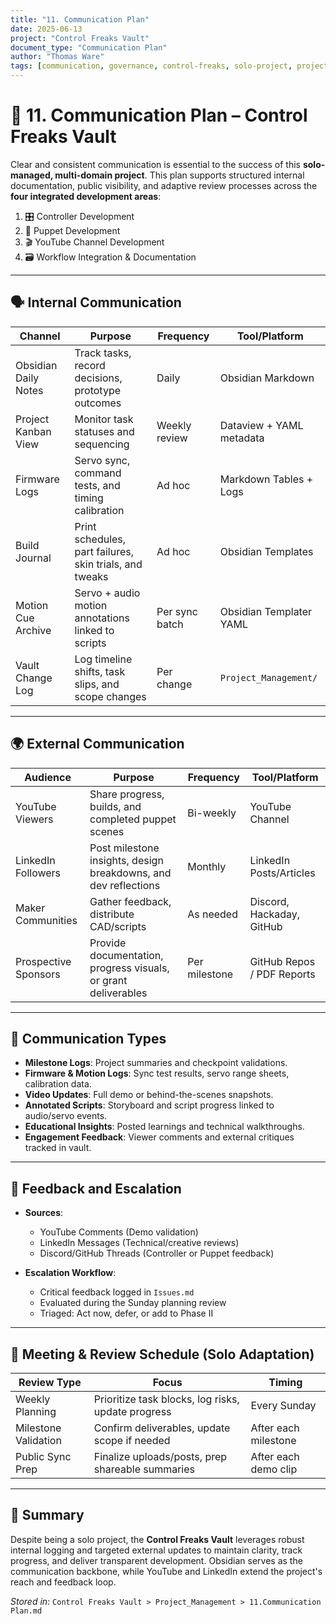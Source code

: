```yaml
---
title: "11. Communication Plan"
date: 2025-06-13
project: "Control Freaks Vault"
document_type: "Communication Plan"
author: "Thomas Ware"
tags: [communication, governance, control-freaks, solo-project, project-management]
---
```


# 📡 11. Communication Plan – Control Freaks Vault

Clear and consistent communication is essential to the success of this **solo-managed, multi-domain project**. This plan supports structured internal documentation, public visibility, and adaptive review processes across the **four integrated development areas**:

1. 🎛 Controller Development  
2. 🤖 Puppet Development  
3. 🎬 YouTube Channel Development  
4. 🗃 Workflow Integration & Documentation

---

## 🗣️ Internal Communication

| Channel              | Purpose                                                      | Frequency       | Tool/Platform            |
|----------------------|---------------------------------------------------------------|------------------|---------------------------|
| Obsidian Daily Notes | Track tasks, record decisions, prototype outcomes             | Daily            | Obsidian Markdown         |
| Project Kanban View  | Monitor task statuses and sequencing                          | Weekly review    | Dataview + YAML metadata  |
| Firmware Logs        | Servo sync, command tests, and timing calibration             | Ad hoc           | Markdown Tables + Logs    |
| Build Journal        | Print schedules, part failures, skin trials, and tweaks       | Ad hoc           | Obsidian Templates        |
| Motion Cue Archive   | Servo + audio motion annotations linked to scripts            | Per sync batch   | Obsidian Templater YAML   |
| Vault Change Log     | Log timeline shifts, task slips, and scope changes            | Per change       | `Project_Management/`     |

---

## 🌍 External Communication

| Audience             | Purpose                                                         | Frequency         | Tool/Platform             |
|----------------------|------------------------------------------------------------------|--------------------|----------------------------|
| YouTube Viewers      | Share progress, builds, and completed puppet scenes              | Bi-weekly          | YouTube Channel            |
| LinkedIn Followers   | Post milestone insights, design breakdowns, and dev reflections  | Monthly            | LinkedIn Posts/Articles    |
| Maker Communities    | Gather feedback, distribute CAD/scripts                          | As needed          | Discord, Hackaday, GitHub  |
| Prospective Sponsors | Provide documentation, progress visuals, or grant deliverables   | Per milestone      | GitHub Repos / PDF Reports |

---

## 🔁 Communication Types

- **Milestone Logs**: Project summaries and checkpoint validations.
- **Firmware & Motion Logs**: Sync test results, servo range sheets, calibration data.
- **Video Updates**: Full demo or behind-the-scenes snapshots.
- **Annotated Scripts**: Storyboard and script progress linked to audio/servo events.
- **Educational Insights**: Posted learnings and technical walkthroughs.
- **Engagement Feedback**: Viewer comments and external critiques tracked in vault.

---

## 🔄 Feedback and Escalation

- **Sources**:
  - YouTube Comments (Demo validation)
  - LinkedIn Messages (Technical/creative reviews)
  - Discord/GitHub Threads (Controller or Puppet feedback)

- **Escalation Workflow**:
  - Critical feedback logged in `Issues.md`
  - Evaluated during the Sunday planning review
  - Triaged: Act now, defer, or add to Phase II

---

## 🧭 Meeting & Review Schedule (Solo Adaptation)

| Review Type          | Focus                                              | Timing               |
|----------------------|----------------------------------------------------|-----------------------|
| Weekly Planning      | Prioritize task blocks, log risks, update progress | Every Sunday          |
| Milestone Validation | Confirm deliverables, update scope if needed       | After each milestone  |
| Public Sync Prep     | Finalize uploads/posts, prep shareable summaries   | After each demo clip  |

---

## 📌 Summary

Despite being a solo project, the **Control Freaks Vault** leverages robust internal logging and targeted external updates to maintain clarity, track progress, and deliver transparent development. Obsidian serves as the communication backbone, while YouTube and LinkedIn extend the project's reach and feedback loop.

*Stored in*: `Control Freaks Vault > Project_Management > 11.Communication Plan.md`
